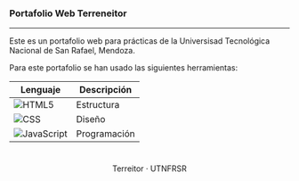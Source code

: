 ### Portafolio Web Terreneitor

<hr>

Este es un portafolio web para prácticas de la Universisad Tecnológica Nacional de San Rafael, Mendoza.

Para este portafolio se han usado las siguientes herramientas:

| Lenguaje                                                                                             | Descripción  |
| ---------------------------------------------------------------------------------------------------- | ------------ |
| ![HTML5](https://img.shields.io/badge/HTML5-%23E34F26.svg?logo=html5&logoColor=white)                | Estructura   |
| ![CSS](https://img.shields.io/badge/CSS-%231572B6.svg?logo=css3&logoColor=white)                     | Diseño       |
| ![JavaScript](https://img.shields.io/badge/JavaScript-%23F7DF1E.svg?logo=javascript&logoColor=black) | Programación |

#

<div align="center">
    Terreitor · UTNFRSR
</div>
